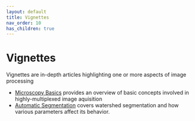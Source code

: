 ```yaml
---
layout: default
title: Vignettes
nav_order: 10
has_children: true
---
```


# Vignettes

Vignettes are in-depth articles highlighting one or more aspects of image processing

* [Microscopy Basics](vign-basics.html) provides an overview of basic concepts involved in highly-multiplexed image aquisition
* [Automatic Segmentation](vign-segmentation.html) covers watershed segmentation and how various parameters affect its behavior.
